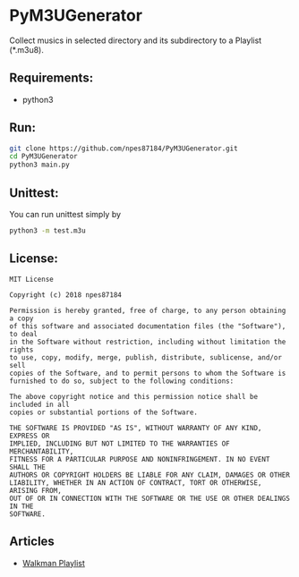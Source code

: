 PyM3UGenerator
============
Collect musics in selected directory and its subdirectory to a Playlist (*.m3u8).

## Requirements:
* python3

## Run:
```bash
git clone https://github.com/npes87184/PyM3UGenerator.git
cd PyM3UGenerator
python3 main.py
```

## Unittest:

You can run unittest simply by
```bash
python3 -m test.m3u
```

## License:
```
MIT License

Copyright (c) 2018 npes87184

Permission is hereby granted, free of charge, to any person obtaining a copy
of this software and associated documentation files (the "Software"), to deal
in the Software without restriction, including without limitation the rights
to use, copy, modify, merge, publish, distribute, sublicense, and/or sell
copies of the Software, and to permit persons to whom the Software is
furnished to do so, subject to the following conditions:

The above copyright notice and this permission notice shall be included in all
copies or substantial portions of the Software.

THE SOFTWARE IS PROVIDED "AS IS", WITHOUT WARRANTY OF ANY KIND, EXPRESS OR
IMPLIED, INCLUDING BUT NOT LIMITED TO THE WARRANTIES OF MERCHANTABILITY,
FITNESS FOR A PARTICULAR PURPOSE AND NONINFRINGEMENT. IN NO EVENT SHALL THE
AUTHORS OR COPYRIGHT HOLDERS BE LIABLE FOR ANY CLAIM, DAMAGES OR OTHER
LIABILITY, WHETHER IN AN ACTION OF CONTRACT, TORT OR OTHERWISE, ARISING FROM,
OUT OF OR IN CONNECTION WITH THE SOFTWARE OR THE USE OR OTHER DEALINGS IN THE
SOFTWARE.
```

## Articles

* [Walkman Playlist](https://npes87184.github.io/2018-04-17-PyM3UGenerator/)
